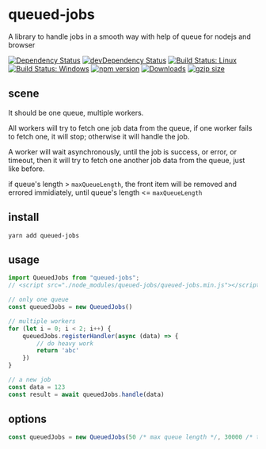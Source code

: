 # queued-jobs

A library to handle jobs in a smooth way with help of queue for nodejs and browser

[![Dependency Status](https://david-dm.org/plantain-00/queued-jobs.svg)](https://david-dm.org/plantain-00/queued-jobs)
[![devDependency Status](https://david-dm.org/plantain-00/queued-jobs/dev-status.svg)](https://david-dm.org/plantain-00/queued-jobs#info=devDependencies)
[![Build Status: Linux](https://travis-ci.org/plantain-00/queued-jobs.svg?branch=master)](https://travis-ci.org/plantain-00/queued-jobs)
[![Build Status: Windows](https://ci.appveyor.com/api/projects/status/github/plantain-00/queued-jobs?branch=master&svg=true)](https://ci.appveyor.com/project/plantain-00/queued-jobs/branch/master)
[![npm version](https://badge.fury.io/js/queued-jobs.svg)](https://badge.fury.io/js/queued-jobs)
[![Downloads](https://img.shields.io/npm/dm/queued-jobs.svg)](https://www.npmjs.com/package/queued-jobs)
[![gzip size](https://img.badgesize.io/https://unpkg.com/queued-jobs?compression=gzip)](https://unpkg.com/queued-jobs)

## scene

It should be one queue, multiple workers.

All workers will try to fetch one job data from the queue, if one worker fails to fetch one, it will stop; otherwise it will handle the job.

A worker will wait asynchronously, until the job is success, or error, or timeout, then it will try to fetch one another job data from the queue, just like before.

if queue's length > `maxQueueLength`, the front item will be removed and errored immidiately, until queue's length <= `maxQueueLength`

## install

`yarn add queued-jobs`

## usage

```ts
import QueuedJobs from "queued-jobs";
// <script src="./node_modules/queued-jobs/queued-jobs.min.js"></script>

// only one queue
const queuedJobs = new QueuedJobs()

// multiple workers
for (let i = 0; i < 2; i++) {
    queuedJobs.registerHandler(async (data) => {
        // do heavy work
        return 'abc'
    })
}

// a new job
const data = 123
const result = await queuedJobs.handle(data)
```

## options

```ts
const queuedJobs = new QueuedJobs(50 /* max queue length */, 30000 /* timeout */, 100 /* max listeners */)
```
